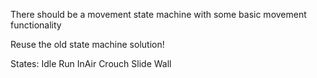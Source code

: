 There should be a movement state machine with some basic movement functionality

Reuse the old state machine solution!

States:
Idle
Run
InAir
Crouch
Slide
Wall
